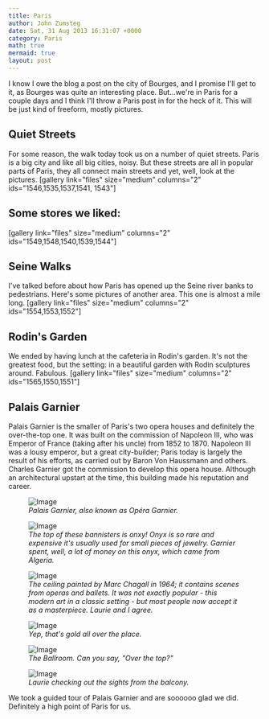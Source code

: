 ```yaml
---
title: Paris
author: John Zumsteg
date: Sat, 31 Aug 2013 16:31:07 +0000
category: Paris
math: true
mermaid: true
layout: post
---
```

I know I owe the blog a post on the city of Bourges, and I promise I'll get to it, as Bourges was quite an interesting place. But...we're in Paris for a couple days and I think I'll throw a Paris post in for the heck of it. This will be just kind of freeform, mostly pictures.
<h2>Quiet Streets</h2>
For some reason, the walk today took us on a number of quiet streets. Paris is a big city and like all big cities, noisy. But these streets are all in popular parts of Paris, they all connect main streets and yet, well, look at the pictures.
[gallery link="files" size="medium" columns="2" ids="1546,1535,1537,1541, 1543"]

<h2>Some stores we liked:</h2>
[gallery link="files" size="medium" columns="2" ids="1549,1548,1540,1539,1544"]

<h2>Seine Walks</h2>
I've talked before about how Paris has opened up the Seine river banks to pedestrians. Here's some pictures of another area. This one is almost a mile long.
[gallery link="files" size="medium"  columns="2" ids="1554,1553,1552"]

<h2>Rodin's Garden</h2>
We ended by having lunch at the cafeteria in Rodin's garden. It's not the greatest food, but the setting: in a beautiful garden with Rodin sculptures around. Fabulous.
[gallery  link="files" size="medium" columns="2" ids="1565,1550,1551"]

<h2>Palais Garnier</h2>
Palais Garnier is the smaller of Paris's two opera houses and definitely the over-the-top one. It was built on the commission of Napoleon III, who was Emperor of France (taking after his uncle) from 1852 to 1870. Napoleon III was a lousy emperor, but a great city-builder; Paris today is largely the result of his efforts, as carried out by Baron Von Haussmann and others. Charles Garnier got the commission to develop this opera house. Although an architectural upstart at the time, this building made his reputation and career.
<figure>
	<img src="{{"/assets/images/2013/08/MG_0229.jpg" | prepend: site.baseurl | prepend: site.url }}" alt="Image" />
	<figcaption><em>Palais Garnier, also known as Opéra Garnier.</em></figcaption>
</figure>


<figure>
	<img src="{{"/assets/images/2013/08/DSC03962.jpg" | prepend: site.baseurl | prepend: site.url }}" alt="Image" />
	<figcaption><em>The top of these bannisters is onxy! Onyx is so rare and expensive it's usually used for small pieces of jewelry. Garnier spent, well, a lot of money on this onyx, which came from Algeria.</em></figcaption>
</figure>



<figure>
	<img src="{{"/assets/images/2013/08/DSC03965.jpg" | prepend: site.baseurl | prepend: site.url }}" alt="Image" />
	<figcaption><em>The ceiling painted by Marc Chagall in 1964; it contains scenes from operas and ballets. It was not exactly popular - this modern art in a classic setting - but most people now accept it as a masterpiece. Laurie and I agree.</em></figcaption>
</figure>



<figure>
	<img src="{{"/assets/images/2013/08/DSC03966.jpg" | prepend: site.baseurl | prepend: site.url }}" alt="Image" />
	<figcaption><em>Yep, that's gold all over the place.</em></figcaption>
</figure>



<figure>
	<img src="{{"/assets/images/2013/08/DSC03970.jpg" | prepend: site.baseurl | prepend: site.url }}" alt="Image" />
	<figcaption><em>The Ballroom. Can you say, "Over the top?"</em></figcaption>
</figure>



<figure>
	<img src="{{"/assets/images/2013/08/DSC03972.jpg" | prepend: site.baseurl | prepend: site.url }}" alt="Image" />
	<figcaption><em>Laurie checking out the sights from the balcony.</em></figcaption>
</figure>



We took a guided tour of Palais Garnier and are soooooo glad we did. Definitely a high point of Paris for us.
